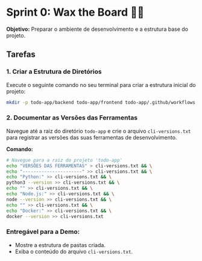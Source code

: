 # Sprint 0: Wax the Board 🏄‍♂️

**Objetivo:** Preparar o ambiente de desenvolvimento e a estrutura base do projeto.

## Tarefas

### 1. Criar a Estrutura de Diretórios

Execute o seguinte comando no seu terminal para criar a estrutura inicial do projeto:

```bash
mkdir -p todo-app/backend todo-app/frontend todo-app/.github/workflows todo-app/governance todo-app/docs
```

### 2. Documentar as Versões das Ferramentas

Navegue até a raiz do diretório `todo-app` e crie o arquivo `cli-versions.txt` para registrar as versões das suas ferramentas de desenvolvimento.

**Comando:**
```bash
# Navegue para a raiz do projeto 'todo-app'
echo "VERSÕES DAS FERRAMENTAS" > cli-versions.txt && \
echo "----------------------" >> cli-versions.txt && \
echo "Python:" >> cli-versions.txt && \
python3 --version >> cli-versions.txt && \
echo "" >> cli-versions.txt && \
echo "Node.js:" >> cli-versions.txt && \
node --version >> cli-versions.txt && \
echo "" >> cli-versions.txt && \
echo "Docker:" >> cli-versions.txt && \
docker --version >> cli-versions.txt
```

### Entregável para a Demo:

- Mostre a estrutura de pastas criada.
- Exiba o conteúdo do arquivo `cli-versions.txt`.